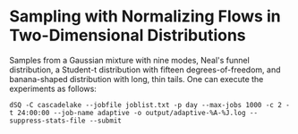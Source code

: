 # Sampling with Normalizing Flows in Two-Dimensional Distributions

Samples from a Gaussian mixture with nine modes, Neal's funnel distribution, a Student-t distribution with fifteen degrees-of-freedom, and banana-shaped distribution with long, thin tails. One can execute the experiments as follows:
```
dSQ -C cascadelake --jobfile joblist.txt -p day --max-jobs 1000 -c 2 -t 24:00:00 --job-name adaptive -o output/adaptive-%A-%J.log --suppress-stats-file --submit
```
